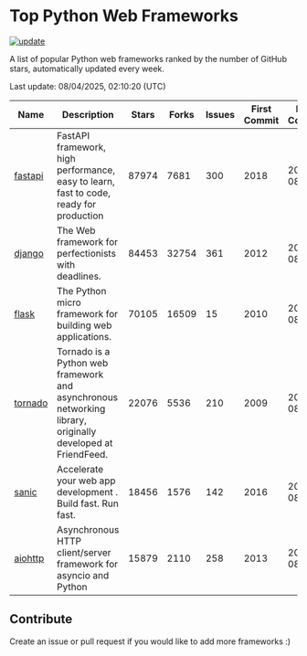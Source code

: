 # Top Python Web Frameworks

[![update](https://github.com/sunnysid3up/python-web-frameworks/actions/workflows/update.yml/badge.svg)](https://github.com/sunnysid3up/python-web-frameworks/actions/workflows/update.yml)

A list of popular Python web frameworks ranked by the number of GitHub stars, automatically updated every week.

Last update: 08/04/2025, 02:10:20 (UTC)

| Name          | Description          | Stars                     | Forks          | Issues               | First Commit        | Last Commit         |
|---------------|----------------------|---------------------------|----------------|----------------------|---------------------|---------------------|
| [fastapi](https://github.com/fastapi/fastapi) | FastAPI framework, high performance, easy to learn, fast to code, ready for production | 87974 | 7681 | 300 | 2018 | 2025-08-03 |
| [django](https://github.com/django/django) | The Web framework for perfectionists with deadlines. | 84453 | 32754 | 361 | 2012 | 2025-08-04 |
| [flask](https://github.com/pallets/flask) | The Python micro framework for building web applications. | 70105 | 16509 | 15 | 2010 | 2025-08-03 |
| [tornado](https://github.com/tornadoweb/tornado) | Tornado is a Python web framework and asynchronous networking library, originally developed at FriendFeed. | 22076 | 5536 | 210 | 2009 | 2025-08-03 |
| [sanic](https://github.com/sanic-org/sanic) |  Accelerate your web app development . Build fast. Run fast. | 18456 | 1576 | 142 | 2016 | 2025-08-03 |
| [aiohttp](https://github.com/aio-libs/aiohttp) | Asynchronous HTTP client/server framework for asyncio and Python | 15879 | 2110 | 258 | 2013 | 2025-08-04 |

## Contribute 

Create an issue or pull request if you would like to add more frameworks :)